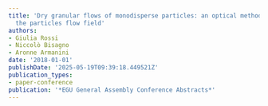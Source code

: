 ```yaml
---
title: 'Dry granular flows of monodisperse particles: an optical method to compute
  the particles flow field'
authors:
- Giulia Rossi
- Niccolò Bisagno
- Aronne Armanini
date: '2018-01-01'
publishDate: '2025-05-19T09:39:18.449521Z'
publication_types:
- paper-conference
publication: '*EGU General Assembly Conference Abstracts*'
---
```

